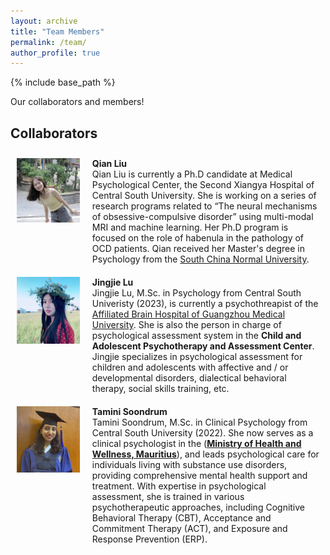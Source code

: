 ```yaml
---
layout: archive
title: "Team Members"
permalink: /team/
author_profile: true
---
```

{% include base_path %}

Our collaborators and members!

## Collaborators
  <!-- Qian Liu -->
<div style="display: flex;">
  <!-- 左侧列：占三分之一 -->
  <div style="flex: 0 0 20%; padding: 10px;">
    <img src="/images/team/Qian_Liu_avatar.jpg" alt="Qian Liu" style="width: 180px; height: auto;" />
  </div>
  
  <!-- 右侧列：占三分之二 -->
  <div style="flex: 2; padding: 10px;">
<strong>Qian Liu</strong><br>   
Qian Liu is currently a Ph.D candidate at Medical Psychological Center, the Second Xiangya Hospital of Central South University. She is working on a series of research programs related to “The neural mechanisms of obsessive-compulsive disorder” using multi-modal MRI and machine learning. Her Ph.D program is focused on the role of habenula in the pathology of OCD patients. Qian received her Master's degree in Psychology from the <a href="https://english.scnu.edu.cn/">South China Normal University</a>. 
  </div>
</div>

 <!-- Jingjie Lu -->
<div style="display: flex;">
  <!-- 左侧列：占三分之一 -->
  <div style="flex: 0 0 20%; padding: 10px;">
    <img src="/images/team/Jingjie_Lu_avatar.jpg" alt="Jingjie Lu" style="width: 180px; height: auto;" />
  </div>
  
  <!-- 右侧列：占三分之二 -->
  <div style="flex: 2; padding: 10px;">
<strong>Jingjie Lu</strong><br>   
Jingjie Lu, M.Sc. in Psychology from Central South Univeristy (2023), is currently a psychothreapist of the <a href="https://www.gzbrain.cn/">Affiliated Brain Hospital of Guangzhou Medical University</a>. She is also the person in charge of psychological assessment system in the <strong>Child and Adolescent Psychotherapy and Assessment Center</strong>. Jingjie specializes in psychological assessment for children and adolescents with affective and / or developmental disorders, dialectical behavioral therapy, social skills training, etc. 
  </div>
</div>

 <!-- Tamini Soondrum -->
<div style="display: flex;">
  <!-- 左侧列：占三分之一 -->
  <div style="flex: 0 0 20%; padding: 10px;">
    <img src="/images/team/Tamini_Soondrum_avatar.jpg" alt="Tamini Soondrum" style="width: 180px; height: auto;" />
  </div>
  
  <!-- 右侧列：占三分之二 -->
  <div style="flex: 2; padding: 10px;">
<strong>Tamini Soondrum</strong><br>   
Tamini Soondrum, M.Sc. in Clinical Psychology from Central South University (2022). She now serves as a clinical psychologist in the (<strong><a href="https://health.govmu.org/health/">Ministry of Health and Wellness, Mauritius</a></strong>), and leads psychological care for individuals living with substance use disorders, providing comprehensive mental health support and treatment. With expertise in psychological assessment, she is trained in various psychotherapeutic approaches, including Cognitive Behavioral Therapy (CBT), Acceptance and Commitment Therapy (ACT), and Exposure and Response Prevention (ERP). 
  </div>
</div>

